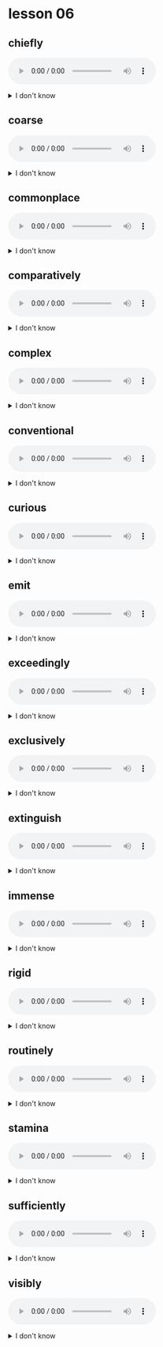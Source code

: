 # lesson 06

## chiefly
![](audio/chiefly.ogg)
<details>
<summary>I don't know</summary>

+ adj. &nbsp; &nbsp; chief

+ adv. &nbsp; &nbsp; the most important or most common

+ syn. &nbsp; &nbsp; mostly

</details>

## coarse
![](audio/coarse.ogg)
<details>
<summary>I don't know</summary>

+ adv. &nbsp; &nbsp; coarsely

+ n. &nbsp; &nbsp; coarseness

+ adj. &nbsp; &nbsp; not fine or smooth; not delicate

+ syn. &nbsp; &nbsp; rough

</details>

## commonplace
![](audio/commonplace.ogg)
<details>
<summary>I don't know</summary>

+ adj. &nbsp; &nbsp; ordinary

+ syn. &nbsp; &nbsp; frequent

</details>

## comparatively
![](audio/comparatively.ogg)
<details>
<summary>I don't know</summary>

+ adj. &nbsp; &nbsp; comparative

+ v. &nbsp; &nbsp; compare

+ n. &nbsp; &nbsp; comparison

+ adv. &nbsp; &nbsp; being measured or judged by comparison

+ syn. &nbsp; &nbsp; relatively

</details>

## complex
![](audio/complex.ogg)
<details>
<summary>I don't know</summary>

+ n. &nbsp; &nbsp; complexity

+ adj. &nbsp; &nbsp; difficult to understand or explain; having many parts

+ syn. &nbsp; &nbsp; complicated

</details>

## conventional
![](audio/conventional.ogg)
<details>
<summary>I don't know</summary>

+ adv. &nbsp; &nbsp; conventionally

+ n. &nbsp; &nbsp; convention

+ adj. &nbsp; &nbsp; following accepted rules or standards

+ syn. &nbsp; &nbsp; traditional

</details>

## curious
![](audio/curious.ogg)
<details>
<summary>I don't know</summary>

+ adv. &nbsp; &nbsp; curiously

+ n. &nbsp; &nbsp; curiosity

+ adj. &nbsp; &nbsp; odd or strange; eager to learn

+ syn. &nbsp; &nbsp; peculiar

</details>

## emit
![](audio/emit.ogg)
<details>
<summary>I don't know</summary>

+ n. &nbsp; &nbsp; emitter

+ v. &nbsp; &nbsp; to send out; give off

+ syn. &nbsp; &nbsp; release

</details>

## exceedingly
![](audio/exceedingly.ogg)
<details>
<summary>I don't know</summary>

+ v. &nbsp; &nbsp; exceed

+ n. &nbsp; &nbsp; excess

+ adj. &nbsp; &nbsp; excessive

+ adv. &nbsp; &nbsp; very; to an unusual degree

+ syn. &nbsp; &nbsp; extremely

</details>

## exclusively
![](audio/exclusively.ogg)
<details>
<summary>I don't know</summary>

+ adj. &nbsp; &nbsp; exclusive

+ n. &nbsp; &nbsp; exclusion

+ v. &nbsp; &nbsp; exclude

+ adv. &nbsp; &nbsp; no one else; nothing else; not shared with others

+ syn. &nbsp; &nbsp; restrictively

</details>

## extinguish
![](audio/extinguish.ogg)
<details>
<summary>I don't know</summary>

+ adj. &nbsp; &nbsp; extinguishable

+ n. &nbsp; &nbsp; extinguishment

+ v. &nbsp; &nbsp; to bring about the end of something

+ syn. &nbsp; &nbsp; terminate

</details>

## immense
![](audio/immense.ogg)
<details>
<summary>I don't know</summary>

+ adv. &nbsp; &nbsp; immensely

+ n. &nbsp; &nbsp; immensity

+ adj. &nbsp; &nbsp; extremely large

+ syn. &nbsp; &nbsp; massive

</details>

## rigid
![](audio/rigid.ogg)
<details>
<summary>I don't know</summary>

+ adv. &nbsp; &nbsp; rigidly

+ adj. &nbsp; &nbsp; not easy to bend; firm; inflexible

+ syn. &nbsp; &nbsp; stiff

</details>

## routinely
![](audio/routinely.ogg)
<details>
<summary>I don't know</summary>

+ adj. &nbsp; &nbsp; routine

+ n. &nbsp; &nbsp; routine

+ adv. &nbsp; &nbsp; regularly; usually done

+ syn. &nbsp; &nbsp; ordinarily

</details>

## stamina
![](audio/stamina.ogg)
<details>
<summary>I don't know</summary>

+ n. &nbsp; &nbsp; lasting physical or mental strength

+ syn. &nbsp; &nbsp; endurance

</details>

## sufficiently
![](audio/sufficiently.ogg)
<details>
<summary>I don't know</summary>

+ n. &nbsp; &nbsp; sufficiency

+ adj. &nbsp; &nbsp; sufficient

+ v. &nbsp; &nbsp; suffice

+ adv. &nbsp; &nbsp; enough; in a satisfying manner

+ syn. &nbsp; &nbsp; adequately

</details>

## visibly
![](audio/visibly.ogg)
<details>
<summary>I don't know</summary>

+ adj. &nbsp; &nbsp; visionary*

+ n. &nbsp; &nbsp; vision*

+ v. &nbsp; &nbsp; view

+ adv. &nbsp; &nbsp; can be seen

+  &nbsp; &nbsp; *power of imagination or wisdom, especially with regard to the future

+ syn. &nbsp; &nbsp; noticeably

</details>
